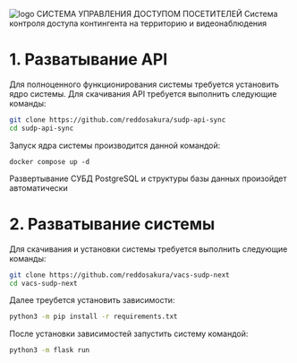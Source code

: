 ![logo](https://github.com/user-attachments/assets/a5c49f82-178a-4766-8f4c-7ba6a1ce94f5) 
СИСТЕМА УПРАВЛЕНИЯ ДОСТУПОМ ПОСЕТИТЕЛЕЙ
Система контроля доступа контингента на территорию и видеонаблюдения

<h1>1. Разватывание API</h1>
Для полноценного функционирования системы требуется установить ядро системы. Для скачивания API требуется выполнить следующие команды:

```bash
git clone https://github.com/reddosakura/sudp-api-sync
cd sudp-api-sync
```

Запуск ядра системы производится данной командой:
```
docker compose up -d
```
Развертывание СУБД PostgreSQL и структуры базы данных произойдет автоматически

<h1>2. Разватывание системы</h1>
Для скачивания и установки системы требуется выполнить следующие команды:

```bash
git clone https://github.com/reddosakura/vacs-sudp-next
cd vacs-sudp-next
```
Далее треубется установить зависимости:
```bash
python3 -m pip install -r requirements.txt
```

После установки зависимостей запустить систему командой:
```bash
python3 -m flask run
```
